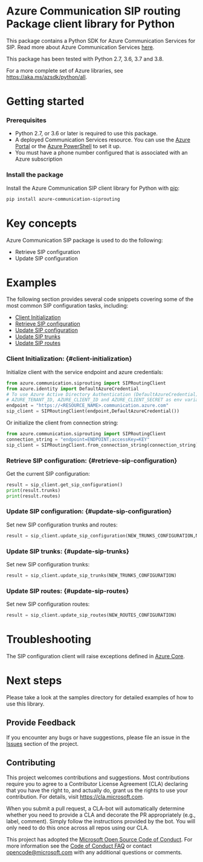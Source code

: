 # Azure Communication SIP routing Package client library for Python

This package contains a Python SDK for Azure Communication Services for SIP.
Read more about Azure Communication Services [here](https://docs.microsoft.com/azure/communication-services/overview).

This package has been tested with Python 2.7, 3.6, 3.7 and 3.8.

For a more complete set of Azure libraries, see https://aka.ms/azsdk/python/all.

# Getting started

### Prerequisites

- Python 2.7, or 3.6 or later is required to use this package.
- A deployed Communication Services resource. You can use the [Azure Portal](https://docs.microsoft.com/azure/communication-services/quickstarts/create-communication-resource?tabs=windows&pivots=platform-azp) or the [Azure PowerShell](https://docs.microsoft.com/powershell/module/az.communication/new-azcommunicationservice) to set it up.
- You must have a phone number configured that is associated with an Azure subscription

### Install the package

Install the Azure Communication SIP client library for Python with [pip](https://pypi.org/project/pip/):

```bash
pip install azure-communication-siprouting
```

# Key concepts

Azure Communication SIP package is used to do the following:

- Retrieve SIP configuration
- Update SIP configuration

# Examples

The following section provides several code snippets covering some of the most common SIP configuration tasks, including:

- [Client Initialization](#client-initialization)
- [Retrieve SIP configuration](#retrieve-sip-configuration)
- [Update SIP configuration](#update-sip-configuration)
- [Update SIP trunks](#update-sip-trunks)
- [Update SIP routes](#update-sip-routes)


### Client Initialization: {#client-initialization}

Initialize client with the service endpoint and azure credentials:

```python
from azure.communication.siprouting import SIPRoutingClient
from azure.identity import DefaultAzureCredential
# To use Azure Active Directory Authentication (DefaultAzureCredential) make sure to have
# AZURE_TENANT_ID, AZURE_CLIENT_ID and AZURE_CLIENT_SECRET as env variables.
endpoint = "https://<RESOURCE_NAME>.communication.azure.com"
sip_client = SIPRoutingClient(endpoint,DefaultAzureCredential())
```

Or initialize the client from connection string:

```python
from azure.communication.siprouting import SIPRoutingClient
connection_string = "endpoint=ENDPOINT;accessKey=KEY"
sip_client = SIPRoutingClient.from_connection_string(connection_string)
```

### Retrieve SIP configuration: {#retrieve-sip-configuration}

Get the current SIP configuration:

```python
result = sip_client.get_sip_configuration()
print(result.trunks)
print(result.routes)
```

### Update SIP configuration: {#update-sip-configuration}

Set new SIP configuration trunks and routes:

```python
result = sip_client.update_sip_configuration(NEW_TRUNKS_CONFIGURATION,NEW_ROUTES_CONFIGURATION)
```

### Update SIP trunks: {#update-sip-trunks}

Set new SIP configuration trunks:

```python
result = sip_client.update_sip_trunks(NEW_TRUNKS_CONFIGURATION)
```

### Update SIP routes: {#update-sip-routes}

Set new SIP configuration routes:

```python
result = sip_client.update_sip_routes(NEW_ROUTES_CONFIGURATION)
```

# Troubleshooting

The SIP configuration client will raise exceptions defined in [Azure Core][azure_core].

# Next steps

Please take a look at the samples directory for detailed examples of how to use this library.

## Provide Feedback

If you encounter any bugs or have suggestions, please file an issue in the [Issues](https://github.com/Azure/azure-sdk-for-python/issues) section of the project.

## Contributing

This project welcomes contributions and suggestions.  Most contributions require you to agree to a
Contributor License Agreement (CLA) declaring that you have the right to, and actually do, grant us the rights to use your contribution. For details, visit https://cla.microsoft.com.

When you submit a pull request, a CLA-bot will automatically determine whether you need to provide a CLA and decorate the
PR appropriately (e.g., label, comment). Simply follow the instructions provided by the bot. You will only need to do this once across all repos using our CLA.

This project has adopted the [Microsoft Open Source Code of Conduct](https://opensource.microsoft.com/codeofconduct/).
For more information see the [Code of Conduct FAQ](https://opensource.microsoft.com/codeofconduct/faq/) or contact [opencode@microsoft.com](mailto:opencode@microsoft.com) with any additional questions or comments.

<!-- LINKS -->
[azure_core]: https://github.com/Azure/azure-sdk-for-python/blob/master/sdk/core/azure-core/README.md
